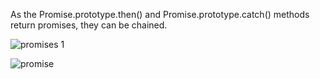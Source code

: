 As the Promise.prototype.then() and Promise.prototype.catch() methods return promises, they can be chained.

![promises 1](https://user-images.githubusercontent.com/27890805/28460873-1fe58d46-6e25-11e7-978b-cf585865a009.png)

![promise](https://user-images.githubusercontent.com/27890805/28460903-43685190-6e25-11e7-924c-684b85e3c916.png)
